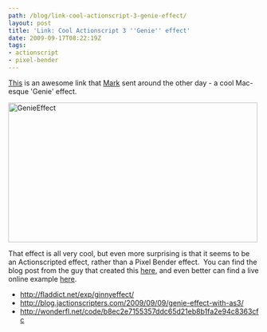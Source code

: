 ```yaml
---
path: /blog/link-cool-actionscript-3-genie-effect/
layout: post
title: 'Link: Cool Actionscript 3 ''Genie'' effect'
date: 2009-09-17T08:22:19Z
tags:
- actionscript
- pixel-bender
---
```


<a href="http://fladdict.net/exp/ginnyeffect/" target="_blank">This</a> is an awesome link that <a href="http://markstar.co.uk/" target="_blank">Mark</a> sent around the other day - a cool Mac-esque 'Genie' effect.

<a href="http://fladdict.net/exp/ginnyeffect/" target="_blank"><img class="alignnone size-full wp-image-953" title="GenieEffect" src="http://uploads.psyked.co.uk/2009/09/Clipboard-data-15-09-09-22-37-17.jpg" alt="GenieEffect" width="500" height="280" /></a>

That effect is all very cool, but even more surprising is that it seems to be an Actionscripted effect, rather than a Pixel Bender effect.  You can find the blog post from the guy that created this <a href="http://blog.jactionscripters.com/2009/09/09/genie-effect-with-as3/" target="_blank">here</a>, and even better can find a live online example <a href="http://wonderfl.net/code/b8ec2e7155357ddc65d21eb8b1fa2e94c8363cfc" target="_blank">here</a>.
<ul>
	<li><a href="http://fladdict.net/exp/ginnyeffect/">http://fladdict.net/exp/ginnyeffect/</a></li>
	<li><a href="http://blog.jactionscripters.com/2009/09/09/genie-effect-with-as3/">http://blog.jactionscripters.com/2009/09/09/genie-effect-with-as3/</a></li>
	<li><a href="http://wonderfl.net/code/b8ec2e7155357ddc65d21eb8b1fa2e94c8363cfc">http://wonderfl.net/code/b8ec2e7155357ddc65d21eb8b1fa2e94c8363cfc</a></li>
</ul>